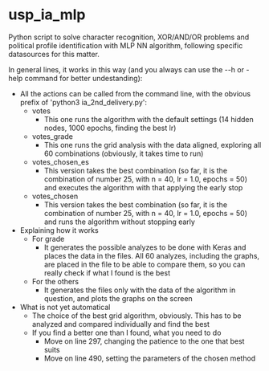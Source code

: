 # usp_ia_mlp
Python script to solve character recognition, XOR/AND/OR problems and political profile identification with MLP NN algorithm,
following specific datasources for this matter.

In general lines, it works in this way (and you always can use the --h or -help command for better undestanding):
- All the actions can be called from the command line, with the obvious prefix of 'python3 ia_2nd_delivery.py':
    - votes
        - This one runs the algorithm with the default settings (14 hidden nodes, 1000 epochs, finding the best lr)
    - votes_grade
        - This one runs the grid analysis with the data aligned, exploring all 60 combinations (obviously, it takes time to run)
    - votes_chosen_es
        - This version takes the best combination (so far, it is the combination of number 25, with n = 40, lr = 1.0, epochs = 50) and executes the algorithm with that applying the early stop
    - votes_chosen
        - This version takes the best combination (so far, it is the combination of number 25, with n = 40, lr = 1.0, epochs = 50) and runs the algorithm without stopping early
- Explaining how it works
    - For grade
        - It generates the possible analyzes to be done with Keras and places the data in the files. All 60 analyzes, including the graphs, are placed in the file to be able to compare them, so you can really check if what I found is the best
    - For the others
        - It generates the files only with the data of the algorithm in question, and plots the graphs on the screen
- What is not yet automatical
    - The choice of the best grid algorithm, obviously. This has to be analyzed and compared individually and find the best
    - If you find a better one than I found, what you need to do
        - Move on line 297, changing the patience to the one that best suits
        - Move on line 490, setting the parameters of the chosen method
